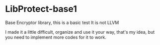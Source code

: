 # LibProtect-base1
Base Encryptor library, this is a basic test It is not LLVM



I made it a little difficult, organize and use it your way, that's my idea, but you need to implement more codes for it to work. 
